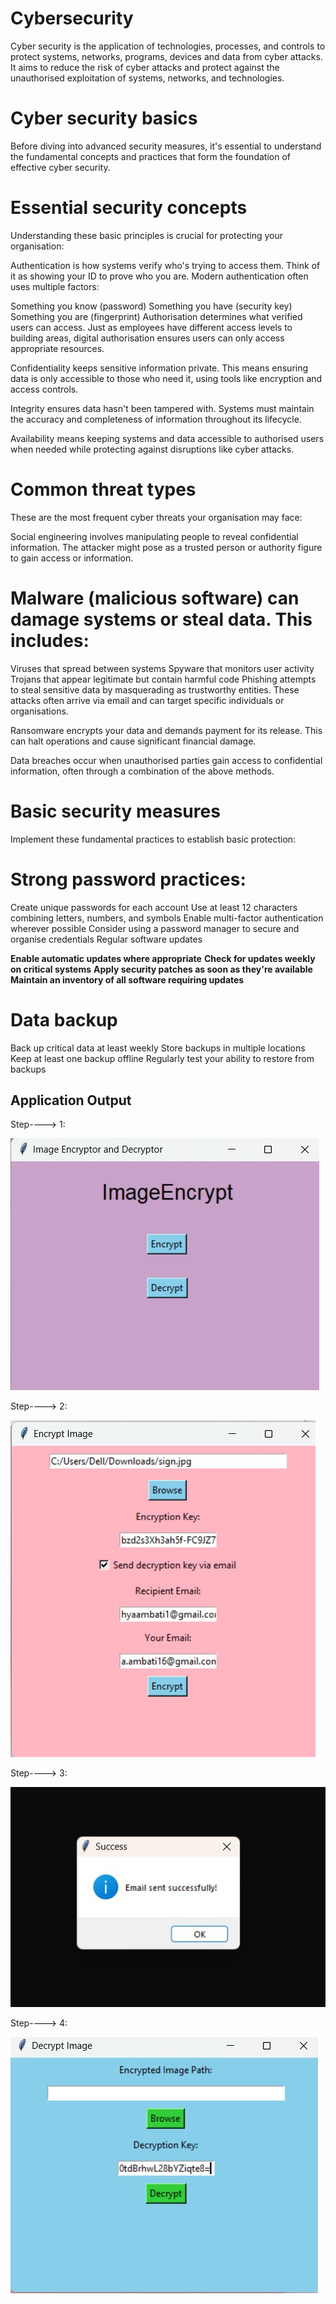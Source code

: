 # Cybersecurity

Cyber security is the application of technologies, processes, and controls to protect systems, networks, programs, devices and data from cyber attacks. It aims to reduce the risk of cyber attacks and protect against the unauthorised exploitation of systems, networks, and technologies.

# Cyber security basics
Before diving into advanced security measures, it's essential to understand the fundamental concepts and practices that form the foundation of effective cyber security.

# Essential security concepts
Understanding these basic principles is crucial for protecting your organisation:

Authentication is how systems verify who's trying to access them. Think of it as showing your ID to prove who you are. Modern authentication often uses multiple factors:

Something you know (password)
Something you have (security key)
Something you are (fingerprint)
Authorisation determines what verified users can access. Just as employees have different access levels to building areas, digital authorisation ensures users can only access appropriate resources.

Confidentiality keeps sensitive information private. This means ensuring data is only accessible to those who need it, using tools like encryption and access controls.

Integrity ensures data hasn't been tampered with. Systems must maintain the accuracy and completeness of information throughout its lifecycle.

Availability means keeping systems and data accessible to authorised users when needed while protecting against disruptions like cyber attacks.

# Common threat types
These are the most frequent cyber threats your organisation may face:

Social engineering involves manipulating people to reveal confidential information. The attacker might pose as a trusted person or authority figure to gain access or information.

# Malware (malicious software) can damage systems or steal data. This includes:

Viruses that spread between systems
Spyware that monitors user activity
Trojans that appear legitimate but contain harmful code
Phishing attempts to steal sensitive data by masquerading as trustworthy entities. These attacks often arrive via email and can target specific individuals or organisations.

Ransomware encrypts your data and demands payment for its release. This can halt operations and cause significant financial damage.

Data breaches occur when unauthorised parties gain access to confidential information, often through a combination of the above methods.

# Basic security measures
Implement these fundamental practices to establish basic protection:

# Strong password practices:

Create unique passwords for each account
Use at least 12 characters combining letters, numbers, and symbols
Enable multi-factor authentication wherever possible
Consider using a password manager to secure and organise credentials
Regular software updates

**Enable automatic updates where appropriate**
**Check for updates weekly on critical systems**
**Apply security patches as soon as they're available**
**Maintain an inventory of all software requiring updates**

# Data backup

Back up critical data at least weekly
Store backups in multiple locations
Keep at least one backup offline
Regularly test your ability to restore from backups



## Application Output

Step----> 1:

![image alt](https://github.com/BhavishyaA516/Image-Encryption/blob/e37c3a40762ed913bf3f84efb17d1d011b4d52fb/ApplicationOutputs/Step---1.jpg)

Step----> 2:

![image alt](https://github.com/BhavishyaA516/Image-Encryption/blob/b7653664294731731d76da76bd06b4d4c2974ed5/ApplicationOutputs/Step---2.jpg)

Step----> 3:

![image alt](https://github.com/BhavishyaA516/Image-Encryption/blob/f986ea7e3646333dc474e58991e9d90973627c1b/ApplicationOutputs/Step---3.jpg)

Step----> 4:

![image alt](https://github.com/BhavishyaA516/Image-Encryption/blob/312666e5fa5af2d0b0d839d8be573a61fcc8e022/ApplicationOutputs/Step---4.jpg)

